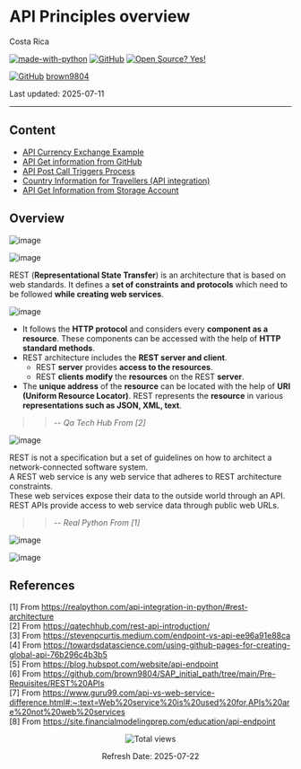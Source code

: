 # API Principles overview

Costa Rica


[![made-with-python](https://img.shields.io/badge/Made%20with-Python-1f425f.svg)](https://www.python.org/) [![GitHub](https://badgen.net/badge/icon/github?icon=github&label)](https://github.com) [![Open Source? Yes!](https://badgen.net/badge/Open%20Source%20%3F/Yes%21/blue?icon=github)](https://github.com/Naereen/badges/)

[![GitHub](https://img.shields.io/badge/--181717?logo=github&logoColor=ffffff)](https://github.com/) [brown9804](https://github.com/brown9804)


Last updated: 2025-07-11

----------------------

## Content 

- [API Currency Exchange Example](https://github.com/brown9804/SDLC-Cloud_Lpath/tree/main/Cloud/3-automation_principles/1_api_automations/0-api_curr_exchange_eg)
- [API Get information from GitHub](https://github.com/brown9804/SDLC-Cloud_Lpath/tree/main/Cloud/3-automation_principles/1_api_automations/1-api_get_info_github_eg)
- [API Post Call Triggers Process](https://github.com/brown9804/SDLC-Cloud_Lpath/tree/main/Cloud/3-automation_principles/1_api_automations/2-api_post_trigger_eg)
- [Country Information for Travellers (API integration)](https://github.com/brown9804/SDLC-Cloud_Lpath/tree/main/Cloud/3-automation_principles/1_api_automations/3_countryinfo_travellers)
- [API Get Information from Storage Account](https://github.com/brown9804/SDLC-Cloud_Lpath/tree/main/Cloud/3-automation_principles/1_api_automations/4_api_get_info_sa_eg)

## Overview 

![image](https://github.com/brown9804/DevOps-Agile-Cloud_path/blob/main/Cloud/_docs/img/webservice_SaaS.png)

![image](https://github.com/brown9804/DevOps-Agile-Cloud_path/blob/main/Cloud/_docs/img/process_api_database.png)


REST (**Representational State Transfer**) is an architecture that is based on web standards. It defines a **set of constraints and protocols** which need to be followed **while creating web services**. <br/>

![image](https://github.com/brown9804/DevOps-Agile-Cloud_path/blob/main/Cloud/_docs/img/webservice_vs_apis.png)

- It follows the **HTTP protocol** and considers every **component as a resource**. These components can be accessed with the help of **HTTP standard methods**. <br/>
- REST architecture includes the **REST server and client**.
    - REST **server** provides **access to the resources**. 
    - REST **clients** **modify** the **resources** on the REST **server**.
- The **unique address** of the **resource** can be located with the help of **URI (Uniform Resource Locator)**.  REST represents the **resource** in various **representations such as JSON, XML, text**.

> > -- <cite> Qa Tech Hub From [2]  </cite>

![image](https://github.com/brown9804/DevOps-Agile-Cloud_path/blob/main/Cloud/_docs/img/REST_architecture_works.png)

REST is not a specification but a set of guidelines on how to architect a network-connected software system. <br/>
A REST web service is any web service that adheres to REST architecture constraints. <br/>
These web services expose their data to the outside world through an API. REST APIs provide access to web service data through public web URLs.

> > -- <cite> Real Python From [1]  </cite>

![image](https://github.com/brown9804/DevOps-Agile-Cloud_path/blob/main/Cloud/_docs/img/api_vs_endpoint_table.png)

![image](https://github.com/brown9804/DevOps-Agile-Cloud_path/blob/main/Cloud/_docs/img/api_endpoint_dgm.png)


## References

[1] From https://realpython.com/api-integration-in-python/#rest-architecture <br/>
[2] From https://qatechhub.com/rest-api-introduction/ <br/> 
[3] From https://stevenpcurtis.medium.com/endpoint-vs-api-ee96a91e88ca <br/>
[4] From https://towardsdatascience.com/using-github-pages-for-creating-global-api-76b296c4b3b5 <br/>
[5] From https://blog.hubspot.com/website/api-endpoint <br/>
[6] From https://github.com/brown9804/SAP_initial_path/tree/main/Pre-Requisites/REST%20APIs <br/>
[7] From https://www.guru99.com/api-vs-web-service-difference.html#:~:text=Web%20service%20is%20used%20for,APIs%20are%20not%20web%20services <br/>
[8] From https://site.financialmodelingprep.com/education/api-endpoint <br/>

<!-- START BADGE -->
<div align="center">
  <img src="https://img.shields.io/badge/Total%20views-1276-limegreen" alt="Total views">
  <p>Refresh Date: 2025-07-22</p>
</div>
<!-- END BADGE -->
